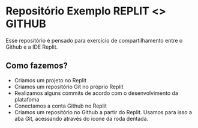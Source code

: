 # Repositório Exemplo REPLIT <> GITHUB


Esse repositório é pensado para exercício de compartilhamento entre o Github e a IDE Replit. 

## Como fazemos?

* Criamos um projeto no Replit
* Criamos um repositório Git no próprio Replit
* Realizamos alguns commits de acordo com o desenvolvimento da platafoma
* Conectamos a conta Github no Replit
* Criamos um repositório no Github a partir do Replit. Usamos para isso a aba Git, acessando através do icone da roda dentada.
